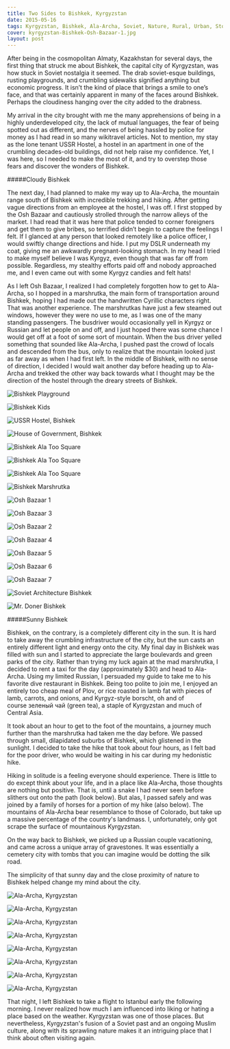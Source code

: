 ```yaml
---
title: Two Sides to Bishkek, Kyrgyzstan
date: 2015-05-16
tags: Kyrgyzstan, Bishkek, Ala-Archa, Soviet, Nature, Rural, Urban, Story
cover: kyrgyzstan-Bishkek-Osh-Bazaar-1.jpg
layout: post
---
```


<span class="first-letter">A</span>fter being in the cosmopolitan Almaty, Kazakhstan for several days, the first thing that struck me about Bishkek, the capital city of Kyrgyzstan, was how stuck in Soviet nostalgia it seemed. The drab soviet-esque buildings, rusting playgrounds, and crumbling sidewalks signified anything but economic progress. It isn’t the kind of place that brings a smile to one’s face, and that was certainly apparent in many of the faces around Bishkek. Perhaps the cloudiness hanging over the city added to the drabness.

My arrival in the city brought with me the many apprehensions of being in a highly underdeveloped city, the lack of mutual languages, the fear of being spotted out as different, and the nerves of being hassled by police for money as I had read in so many wikitravel articles. Not to mention, my stay as the lone tenant USSR Hostel, a hostel in an apartment in one of the crumbling decades-old buildings, did not help raise my confidence. Yet, I was here, so I needed to make the most of it, and try to overstep those fears and discover the wonders of Bishkek.

#####Cloudy Bishkek

The next day, I had planned to make my way up to Ala-Archa, the mountain range south of Bishkek with incredible trekking and hiking. After getting vague directions from an employee at the hostel, I was off. I first stopped by the Osh Bazaar and cautiously strolled through the narrow alleys of the market. I had read that it was here that police tended to corner foreigners and get them to give bribes, so terrified didn’t begin to capture the feelings I felt. If I glanced at any person that looked remotely like a police officer, I would swiftly change directions and hide. I put my DSLR underneath my coat, giving me an awkwardly pregnant-looking stomach. In my head I tried to make myself believe I was Kyrgyz, even though that was far off from possible. Regardless, my stealthy efforts paid off and nobody approached me, and I even came out with some Kyrgyz candies and felt hats!

As I left Osh Bazaar, I realized I had completely forgotten how to get to Ala-Archa, so I hopped in a marshrutka, the main form of transportation around Bishkek, hoping I had made out the handwritten Cyrillic characters right. That was another experience. The marshrutkas have just a few steamed out windows, however they were no use to me, as I was one of the many standing passengers. The busdriver would occasionally yell in Kyrgyz or Russian and let people on and off, and I just hoped there was some chance I would get off at a foot of some sort of mountain. When the bus driver yelled something that sounded like Ala-Archa, I pushed past the crowd of locals and descended from the bus, only to realize that the mountain looked just as far away as when I had first left. In the middle of Bishkek, with no sense of direction, I decided I would wait another day before heading up to Ala-Archa and trekked the other way back towards what I thought may be the direction of the hostel through the dreary streets of Bishkek. 

![Bishkek Playground](https://res.cloudinary.com/dofuzeof4/image/upload/v1534508395/The%20Hopeless%20Roamantic/Bishkek/Kyrgystan-Bishkek-Playgrounds_2.jpg)

![Bishkek Kids](https://res.cloudinary.com/dofuzeof4/image/upload/v1534508381/The%20Hopeless%20Roamantic/Bishkek/Kyrgystan-Bishkek-Kids.jpg)

![USSR Hostel, Bishkek](https://res.cloudinary.com/dofuzeof4/image/upload/v1534508393/The%20Hopeless%20Roamantic/Bishkek/Kyrgystan-Bishkek-USSR-Hostel.jpg)

![House of Government, Bishkek](https://res.cloudinary.com/dofuzeof4/image/upload/v1534508391/The%20Hopeless%20Roamantic/Bishkek/Kyrgystan-Bishkek-House-of-Gov.jpg)

![Bishkek Ala Too Square](https://res.cloudinary.com/dofuzeof4/image/upload/v1534508390/The%20Hopeless%20Roamantic/Bishkek/Kyrgystan-Bishkek-Ala-Too-Square_2.jpg)

![Bishkek Ala Too Square](https://res.cloudinary.com/dofuzeof4/image/upload/v1534508383/The%20Hopeless%20Roamantic/Bishkek/Kyrgystan-Bishkek-Ala-Too-Square.jpg)

![Bishkek Ala Too Square](https://res.cloudinary.com/dofuzeof4/image/upload/v1534508385/The%20Hopeless%20Roamantic/Bishkek/Kyrgystan-Bishkek-Ala-Too-Square-3.jpg)

![Bishkek Marshrutka](https://res.cloudinary.com/dofuzeof4/image/upload/v1534508381/The%20Hopeless%20Roamantic/Bishkek/Kyrgystan-Bishkek-Marshrutka.jpg)

![Osh Bazaar 1](https://res.cloudinary.com/dofuzeof4/image/upload/v1534508390/The%20Hopeless%20Roamantic/Bishkek/Kyrgystan-Bishkek-Osh-Bazaar-1.jpg)

![Osh Bazaar 3](https://res.cloudinary.com/dofuzeof4/image/upload/v1534508384/The%20Hopeless%20Roamantic/Bishkek/Kyrgystan-Bishkek-Osh-Bazaar-3.jpg)

![Osh Bazaar 2](https://res.cloudinary.com/dofuzeof4/image/upload/v1534508393/The%20Hopeless%20Roamantic/Bishkek/Kyrgystan-Bishkek-Osh-Bazaar-2.jpg)

![Osh Bazaar 4](https://res.cloudinary.com/dofuzeof4/image/upload/v1534508382/The%20Hopeless%20Roamantic/Bishkek/Kyrgystan-Bishkek-Osh-Bazaar-4.jpg)

![Osh Bazaar 5](https://res.cloudinary.com/dofuzeof4/image/upload/v1534508382/The%20Hopeless%20Roamantic/Bishkek/Kyrgystan-Bishkek-Osh-Bazaar-5.jpg)

![Osh Bazaar 6](https://res.cloudinary.com/dofuzeof4/image/upload/v1534508382/The%20Hopeless%20Roamantic/Bishkek/Kyrgystan-Bishkek-Osh-Bazaar-6.jpg)

![Osh Bazaar 7](https://res.cloudinary.com/dofuzeof4/image/upload/v1534508382/The%20Hopeless%20Roamantic/Bishkek/Kyrgystan-Bishkek-Osh-Bazaar-7.jpg)

![Soviet Architecture Bishkek](https://res.cloudinary.com/dofuzeof4/image/upload/v1534508386/The%20Hopeless%20Roamantic/Bishkek/Kyrgystan-Bishkek-Soviet-Architecture.jpg)

![Mr. Doner Bishkek](https://res.cloudinary.com/dofuzeof4/image/upload/v1534508391/The%20Hopeless%20Roamantic/Bishkek/Kyrgystan-Bishkek-Doner.jpg)

#####Sunny Bishkek

Bishkek, on the contrary, is a completely different city in the sun. It is hard to take away the crumbling infrastructure of the city, but the sun casts an entirely different light and energy onto the city. My final day in Bishkek was filled with sun and I started to appreciate the large boulevards and green parks of the city. Rather than trying my luck again at the mad marshrutka, I decided to rent a taxi for the day (approximately $30) and head to Ala-Archa. Using my limited Russian, I persuaded my guide to take me to his favorite dive restaurant in Bishkek. Being too polite to join me, I enjoyed an entirely too cheap meal of Plov, or rice roasted in lamb fat with pieces of lamb, carrots, and onions, and Kyrgyz-style borscht, oh and of course зеленый чай (green tea), a staple of Kyrgyzstan and much of Central Asia. 

It took about an hour to get to the foot of the mountains, a journey much further than the marshrutka had taken me the day before. We passed through small, dilapidated suburbs of Bishkek, which glistened in the sunlight. I decided to take the hike that took about four hours, as I felt bad for the poor driver, who would be waiting in his car during my hedonistic hike. 

Hiking in solitude is a feeling everyone should experience. There is little to do except think about your life, and in a place like Ala-Archa, those thoughts are nothing but positive. That is, until a snake I had never seen before slithers out onto the path (look below). But alas, I passed safely and was joined by a family of horses for a portion of my hike (also below). The mountains of Ala-Archa bear resemblance to those of Colorado, but take up a massive percentage of the country's landmass. I, unfortunately, only got scrape the surface of mountainous Kyrgyzstan.

On the way back to Bishkek, we picked up a Russian couple vacationing, and came across a unique array of gravestones. It was essentially a cemetery city with tombs that you can imagine would be dotting the silk road. 

The simplicity of that sunny day and the close proximity of nature to Bishkek helped change my mind about the city.

![Ala-Archa, Kyrgyzstan](https://res.cloudinary.com/dofuzeof4/image/upload/v1534508382/The%20Hopeless%20Roamantic/Bishkek/Kyrgystan-Bishkek-Ala-Archa-1.jpg)

![Ala-Archa, Kyrgyzstan](https://res.cloudinary.com/dofuzeof4/image/upload/v1534508382/The%20Hopeless%20Roamantic/Bishkek/Kyrgystan-Bishkek-Ala-Archa-2.jpg)

![Ala-Archa, Kyrgyzstan](https://res.cloudinary.com/dofuzeof4/image/upload/v1534508382/The%20Hopeless%20Roamantic/Bishkek/Kyrgystan-Bishkek-Ala-Archa-3.jpg)

![Ala-Archa, Kyrgyzstan](https://res.cloudinary.com/dofuzeof4/image/upload/v1534508382/The%20Hopeless%20Roamantic/Bishkek/Kyrgystan-Bishkek-Ala-Archa-4.jpg)

![Ala-Archa, Kyrgyzstan](https://res.cloudinary.com/dofuzeof4/image/upload/v1534508382/The%20Hopeless%20Roamantic/Bishkek/Kyrgystan-Bishkek-Ala-Archa-5.jpg)

![Ala-Archa, Kyrgyzstan](https://res.cloudinary.com/dofuzeof4/image/upload/v1534508382/The%20Hopeless%20Roamantic/Bishkek/Kyrgystan-Bishkek-Ala-Archa-6.jpg)

![Ala-Archa, Kyrgyzstan](https://res.cloudinary.com/dofuzeof4/image/upload/v1534508382/The%20Hopeless%20Roamantic/Bishkek/Kyrgystan-Bishkek-Ala-Archa-7.jpg)

![Ala-Archa, Kyrgyzstan](https://res.cloudinary.com/dofuzeof4/image/upload/v1534508382/The%20Hopeless%20Roamantic/Bishkek/Kyrgystan-Bishkek-Ala-Archa-8.jpg)

That night, I left Bishkek to take a flight to Istanbul early the following morning. I never realized how much I am influenced into liking or hating a place based on the weather. Kyrgyzstan was one of those places. But nevertheless, Kyrgyzstan's fusion of a Soviet past and an ongoing Muslim culture, along with its sprawling nature makes it an intriguing place that I think about often visiting again. 
